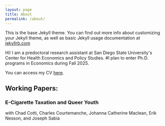 ```yaml
---
layout: page
title: About
permalink: /about/
---
```


This is the base Jekyll theme. You can find out more info about customizing your Jekyll theme, as well as basic Jekyll usage documentation at [jekyllrb.com](https://jekyllrb.com/)


Hi! I am a predoctoral research assistant at San Diego State University's 
Center for Health Economics and Policy Studies. 
#I plan to enter Ph.D. programs in Economics during Fall 2025.

You can access my CV [here](cv.pdf).

## Working Papers:

### E-Cigarette Taxation and Queer Youth
with Chad Cotti, Charles Courtemanche, Johanna Catherine Maclean, Erik Nesson, and Joseph Sabia